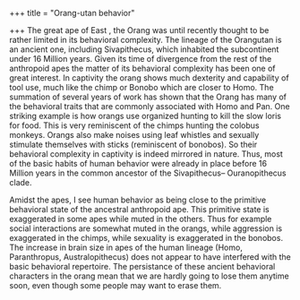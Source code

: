 +++
title = "Orang-utan behavior"

+++
The great ape of East , the Orang was until recently thought to be
rather limited in its behavioral complexity. The lineage of the
Orangutan is an ancient one, including Sivapithecus, which inhabited the
subcontinent under 16 Million years. Given its time of divergence from
the rest of the anthropoid apes the matter of its behavioral complexity
has been one of great interest. In captivity the orang shows much
dexterity and capability of tool use, much like the chimp or Bonobo
which are closer to Homo. The summation of several years of work has
shown that the Orang has many of the behavioral traits that are commonly
associated with Homo and Pan. One striking example is how orangs use
organized hunting to kill the slow loris for food. This is very
reminiscent of the chimps hunting the colobus monkeys. Orangs also make
noises using leaf whistles and sexually stimulate themselves with sticks
(reminiscent of bonobos). So their behavioral complexity in captivity is
indeed mirrored in nature. Thus, most of the basic habits of human
behavior were already in place before 16 Million years in the common
ancestor of the Sivapithecus– Ouranopithecus clade.

Amidst the apes, I see human behavior as being close to the primitive
behavioral state of the ancestral anthropoid ape. This primitive state
is exaggerated in some apes while muted in the others. Thus for example
social interactions are somewhat muted in the orangs, while aggression
is exaggerated in the chimps, while sexuality is exaggerated in the
bonobos. The increase in brain size in apes of the human lineage (Homo,
Paranthropus, Australopithecus) does not appear to have interfered with
the basic behavioral repertoire. The persistance of these ancient
behavioral characters in the orang mean that we are hardly going to lose
them anytime soon, even though some people may want to erase them.
